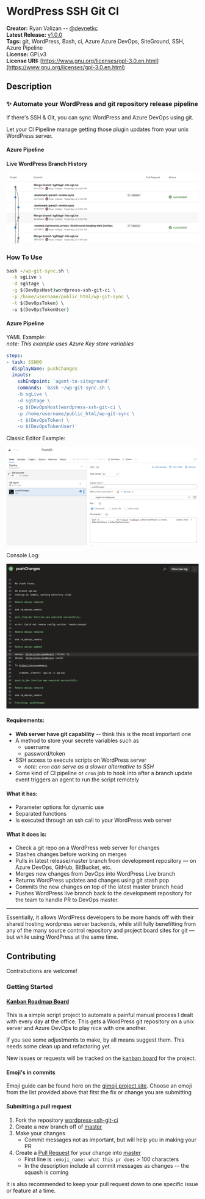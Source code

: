 # WordPress SSH Git CI

**Creator:** Ryan Valizan -- [@devnetkc](https://github.com/devnetkc)  
**Latest Release:** [v1.0.0](https://github.com/devnetkc/wordpress-ssh-git-ci/releases/tag/v1.0.0)  
**Tags:** git, WordPress, Bash, ci, Azure Azure DevOps, SiteGround, SSH, Azure Pipeline  
**License:** GPLv3  
**License URI:** [https://www.gnu.org/licenses/gpl-3.0.en.html](https://www.gnu.org/licenses/gpl-3.0.en.html)  

## Description

### ✨ Automate your WordPress and git repository release pipeline

If there's SSH & Git, you can sync WordPress and Azure DevOps using git.

Let your CI Pipeline manage getting those plugin updates from your unix WordPress server.  

#### Azure Pipeline


#### Live WordPress Branch History

![AzureHistory](https://github.com/devnetkc/readme-assets/raw/master/Images/WordPress-commit-history.png)

### How To Use

````cmd
bash ~/wp-git-sync.sh \
  -b sgLive \
  -d sgStage \
  -g $(DevOpsHost)wordpress-ssh-git-ci \
  -p /home/username/public_html/wp-git-sync \
  -t $(DevOpsToken) \
  -u $(DevOpsTokenUser)
````

#### Azure Pipeline

YAML Example:  
*note: This example uses Azure Key store variables*

````yaml
steps:
- task: SSH@0
  displayName: pushChanges
  inputs:
    sshEndpoint: 'agent-to-siteground'
    commands: 'bash ~/wp-git-sync.sh \
    -b sgLive \
    -d sgStage \
    -g $(DevOpsHost)wordpress-ssh-git-ci \
    -p /home/username/public_html/wp-git-sync \
    -t $(DevOpsToken) \
    -u $(DevOpsTokenUser)'
````

Classic Editor Example:

![PipelineScreen](https://github.com/devnetkc/readme-assets/raw/master/Images/Azure-Pipeline-Example.png)

Console Log:

![WordPress-SSH-Git-CI](https://github.com/devnetkc/readme-assets/raw/master/Images/WordPress-SSH-Git-CI.png)

<!-- markdownlint-disable -->
#### Requirements:
<!-- markdownlint-restore -->

- **Web server have git capability** -- think this is the most important one
- A method to store your secrete variables such as
  - username
  - password/token
- SSH access to execute scripts on WordPress server
  - *note: `cron` can serve as a slower alternative to SSH*
- Some kind of CI pipeline or `cron` job to hook into after a branch update event triggers an agent to run the script remotely

<!-- markdownlint-disable -->
#### What it has:
<!-- markdownlint-restore -->

- Parameter options for dynamic use
- Separated functions
- Is executed through an ssh call to your WordPress web server

<!-- markdownlint-disable -->
#### What it does is:
<!-- markdownlint-restore -->

- Check a git repo on a WordPress web server for changes
- Stashes changes before working on merges
- Pulls in latest release/master branch from development repository — on Azure DevOps, GitHub, BitBucket, etc.
- Merges new changes from DevOps into WordPress Live branch
- Returns WordPress updates and changes using git stash pop
- Commits the new changes on top of the latest master branch head
- Pushes WordPress live branch back to the development repository for the team to handle PR to DevOps master.

---

Essentially, it allows WordPress developers to be more hands off with their shared hosting wordpress server backends, while still fully benefitting from any of the many source control repository and project board sites for git — but while using WordPress at the same time.

## Contributing

Contrabutions are welcome!

### Getting Started

#### [Kanban Roadmap Board](https://github.com/devnetkc/wordpress-ssh-git-ci/projects/1)

This is a simple script project to automate a painful manual process I dealt with every day at the office. This gets a WordPress git repository on a unix server and Azure DevOps to play nice with one another.

If you see some adjustments to make, by all means suggest them.  This needs some clean up and refactoring yet.

New issues or requests will be tracked on the [kanban board](https://github.com/devnetkc/wordpress-ssh-git-ci/projects/1) for the project.

#### Emoji's in commits

Emoji guide can be found here on the [gimoji project site](https://gitmoji.carloscuesta.me/).  Choose an emoji from the list provided above that fitst the fix or change you are submitting

#### Submitting a pull request

1) Fork the repository [wordpress-ssh-git-ci](https://github.com/devnetkc/wordpress-ssh-git-ci)
2) Create a new branch off of [master](https://github.com/devnetkc/wordpress-ssh-git-ci/tree/master)
3) Make your changes
   - Commit messages not as important, but will help you in making your PR
4) Create a [Pull Request](https://github.com/devnetkc/wordpress-ssh-git-ci/pulls) for your change into [master](https://github.com/devnetkc/wordpress-ssh-git-ci/tree/master)
   - First line is `:emoji_name: what this pr does` > 100 characters
   - In the description include all commit messages as changes -- the squash is coming

It is also recommended to keep your pull request down to one specific issue or feature at a time.
